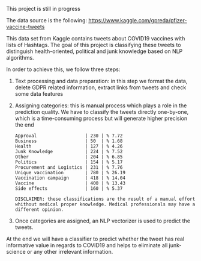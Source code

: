 This project is still in progress

The data source is the following:
https://www.kaggle.com/gpreda/pfizer-vaccine-tweets

This data set from Kaggle contains tweets about COVID19 vaccines with lists of Hashtags. The goal of this project is classifying these tweets to distinguish health-oriented, political and junk knowledge based on NLP algorithms.

In order to achieve this, we follow three steps:

1.	Text processing and data preparation: in this step we format the data, delete GDPR related information, extract links from tweets and check some data features
    
2.	Assigning categories: this is manual process which plays a role in the prediction quality. We have to classify the tweets directly one-by-one, which is a time-consuming process but will generate higher precision the end
        
        Approval                  | 230 | % 7.72 
        Business                  | 50  | % 1.68 
        Health                    | 127 | % 4.26 
        Junk Knowledge            | 224 | % 7.52 
        Other                     | 204 | % 6.85 
        Politics                  | 154 | % 5.17 
        Procurement and Logistics | 231 | % 7.76 
        Unique vaccination        | 780 | % 26.19 
        Vaccination campaign      | 418 | % 14.04 
        Vaccine                   | 400 | % 13.43 
        Side effects              | 160 | % 5.37 

        DISCLAIMER: these classifications are the result of a manual effort whithout medical proper knowledge. Medical professionals may have a different opinion.

    
3.	Once categories are assigned, an NLP vectorizer is used to predict the tweets.

At the end we will have a classifier to predict whether the tweet has real informative value in regards to COVID19 and helps to eliminate all junk-science or any other irrelevant information.
